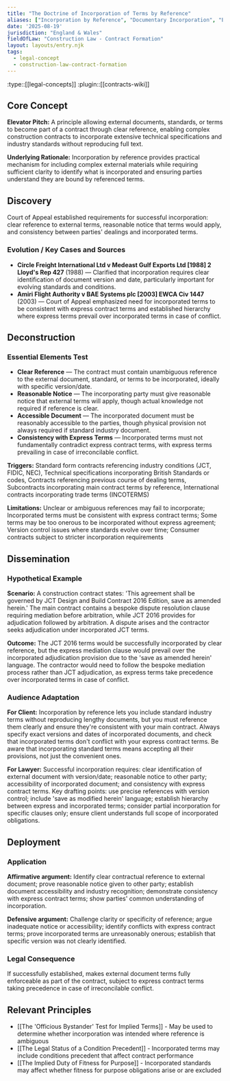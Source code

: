 ```yaml
---
title: "The Doctrine of Incorporation of Terms by Reference"
aliases: ["Incorporation by Reference", "Documentary Incorporation", "External Terms Incorporation"]
date: '2025-08-19'
jurisdiction: "England & Wales"
fieldOfLaw: "Construction Law - Contract Formation"
layout: layouts/entry.njk
tags:
  - legal-concept
  - construction-law-contract-formation
---
```


:type::[[legal-concepts]]
:plugin::[[contracts-wiki]]

## Core Concept

**Elevator Pitch:** A principle allowing external documents, standards, or terms to become part of a contract through clear reference, enabling complex construction contracts to incorporate extensive technical specifications and industry standards without reproducing full text.

**Underlying Rationale:** Incorporation by reference provides practical mechanism for including complex external materials while requiring sufficient clarity to identify what is incorporated and ensuring parties understand they are bound by referenced terms.

## Discovery

Court of Appeal established requirements for successful incorporation: clear reference to external terms, reasonable notice that terms would apply, and consistency between parties' dealings and incorporated terms.

### Evolution / Key Cases and Sources

- **Circle Freight International Ltd v Medeast Gulf Exports Ltd [1988] 2 Lloyd's Rep 427** (1988) — Clarified that incorporation requires clear identification of document version and date, particularly important for evolving standards and conditions.
- **Amiri Flight Authority v BAE Systems plc [2003] EWCA Civ 1447** (2003) — Court of Appeal emphasized need for incorporated terms to be consistent with express contract terms and established hierarchy where express terms prevail over incorporated terms in case of conflict.

## Deconstruction

### Essential Elements Test

- **Clear Reference** — The contract must contain unambiguous reference to the external document, standard, or terms to be incorporated, ideally with specific version/date.
- **Reasonable Notice** — The incorporating party must give reasonable notice that external terms will apply, though actual knowledge not required if reference is clear.
- **Accessible Document** — The incorporated document must be reasonably accessible to the parties, though physical provision not always required if standard industry document.
- **Consistency with Express Terms** — Incorporated terms must not fundamentally contradict express contract terms, with express terms prevailing in case of irreconcilable conflict.

**Triggers:** Standard form contracts referencing industry conditions (JCT, FIDIC, NEC), Technical specifications incorporating British Standards or codes, Contracts referencing previous course of dealing terms, Subcontracts incorporating main contract terms by reference, International contracts incorporating trade terms (INCOTERMS)

**Limitations:** Unclear or ambiguous references may fail to incorporate; Incorporated terms must be consistent with express contract terms; Some terms may be too onerous to be incorporated without express agreement; Version control issues where standards evolve over time; Consumer contracts subject to stricter incorporation requirements

## Dissemination

### Hypothetical Example

**Scenario:** A construction contract states: 'This agreement shall be governed by JCT Design and Build Contract 2016 Edition, save as amended herein.' The main contract contains a bespoke dispute resolution clause requiring mediation before arbitration, while JCT 2016 provides for adjudication followed by arbitration. A dispute arises and the contractor seeks adjudication under incorporated JCT terms.

**Outcome:** The JCT 2016 terms would be successfully incorporated by clear reference, but the express mediation clause would prevail over the incorporated adjudication provision due to the 'save as amended herein' language. The contractor would need to follow the bespoke mediation process rather than JCT adjudication, as express terms take precedence over incorporated terms in case of conflict.

### Audience Adaptation

**For Client:** Incorporation by reference lets you include standard industry terms without reproducing lengthy documents, but you must reference them clearly and ensure they're consistent with your main contract. Always specify exact versions and dates of incorporated documents, and check that incorporated terms don't conflict with your express contract terms. Be aware that incorporating standard terms means accepting all their provisions, not just the convenient ones.

**For Lawyer:** Successful incorporation requires: clear identification of external document with version/date; reasonable notice to other party; accessibility of incorporated document; and consistency with express contract terms. Key drafting points: use precise references with version control; include 'save as modified herein' language; establish hierarchy between express and incorporated terms; consider partial incorporation for specific clauses only; ensure client understands full scope of incorporated obligations.

## Deployment

### Application

**Affirmative argument:** Identify clear contractual reference to external document; prove reasonable notice given to other party; establish document accessibility and industry recognition; demonstrate consistency with express contract terms; show parties' common understanding of incorporation.

**Defensive argument:** Challenge clarity or specificity of reference; argue inadequate notice or accessibility; identify conflicts with express contract terms; prove incorporated terms are unreasonably onerous; establish that specific version was not clearly identified.

### Legal Consequence

If successfully established, makes external document terms fully enforceable as part of the contract, subject to express contract terms taking precedence in case of irreconcilable conflict.

## Relevant Principles

- [[The 'Officious Bystander' Test for Implied Terms]] - May be used to determine whether incorporation was intended where reference is ambiguous
- [[The Legal Status of a Condition Precedent]] - Incorporated terms may include conditions precedent that affect contract performance
- [[The Implied Duty of Fitness for Purpose]] - Incorporated standards may affect whether fitness for purpose obligations arise or are excluded
